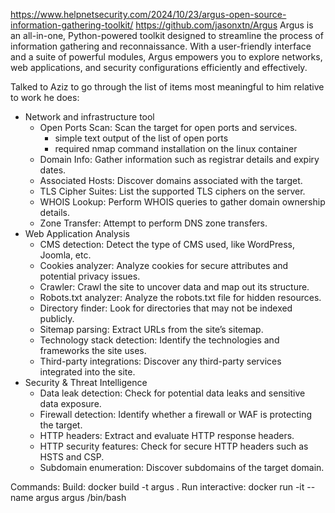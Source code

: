 
https://www.helpnetsecurity.com/2024/10/23/argus-open-source-information-gathering-toolkit/
https://github.com/jasonxtn/Argus
Argus is an all-in-one, Python-powered toolkit designed to streamline the process of information gathering and reconnaissance. With a user-friendly interface and a suite of powerful modules, Argus empowers you to explore networks, web applications, and security configurations efficiently and effectively.
 

Talked to Aziz to go through the list of items most meaningful to him relative to work he does:

* Network and infrastructure tool
  * Open Ports Scan: Scan the target for open ports and services.
    * simple text output of the list of open ports
    * required nmap command installation on the linux container 
  * Domain Info: Gather information such as registrar details and expiry dates.
  * Associated Hosts: Discover domains associated with the target.
  * TLS Cipher Suites: List the supported TLS ciphers on the server.
  * WHOIS Lookup: Perform WHOIS queries to gather domain ownership details.
  * Zone Transfer: Attempt to perform DNS zone transfers.
* Web Application Analysis
  * CMS detection: Detect the type of CMS used, like WordPress, Joomla, etc.
  * Cookies analyzer: Analyze cookies for secure attributes and potential privacy issues.
  * Crawler: Crawl the site to uncover data and map out its structure.
  * Robots.txt analyzer: Analyze the robots.txt file for hidden resources.
  * Directory finder: Look for directories that may not be indexed publicly.
  * Sitemap parsing: Extract URLs from the site’s sitemap.
  * Technology stack detection: Identify the technologies and frameworks the site uses.
  * Third-party integrations: Discover any third-party services integrated into the site.
* Security & Threat Intelligence
  * Data leak detection: Check for potential data leaks and sensitive data exposure.
  * Firewall detection: Identify whether a firewall or WAF is protecting the target.
  * HTTP headers: Extract and evaluate HTTP response headers.
  * HTTP security features: Check for secure HTTP headers such as HSTS and CSP.
  * Subdomain enumeration: Discover subdomains of the target domain.



Commands:
Build: docker build -t argus .
Run interactive: docker run -it --name argus argus /bin/bash
